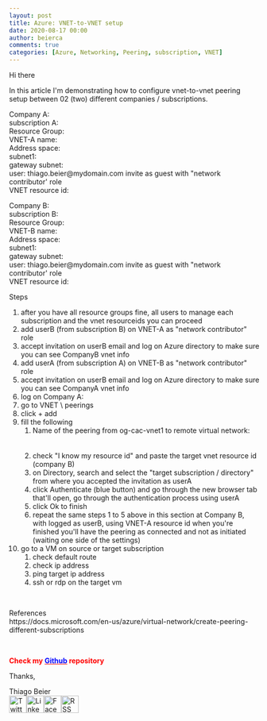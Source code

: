 ```yaml
---
layout: post
title: Azure: VNET-to-VNET setup
date: 2020-08-17 00:00
author: beierca
comments: true
categories: [Azure, Networking, Peering, subscription, VNET]
---
```

<p></p>

<!-- wp:paragraph -->
</p><p>Hi there</p><p>In this article I'm demonstrating how to configure vnet-to-vnet peering setup between 02 (two) different companies / subscriptions.</p><p>Company A:<br />subscription A:<br />Resource Group:<br />VNET-A name:<br />Address space:<br />subnet1:<br />gateway subnet:<br />user: thiago.beier@mydomain.com invite as guest with "network contributor' role<br />VNET resource id:</p><p>Company B:<br />subscription B:<br />Resource Group:<br />VNET-B name:<br />Address space:<br />subnet1:<br />gateway subnet:<br />user: thiago.beier@mydomain.com invite as guest with "network contributor' role<br />VNET resource id:</p><p>Steps</p><ol><li>after you have all resource groups fine, all users to manage each subscription and the vnet resourceids you can proceed</li><li>add userB (from subscription B) on VNET-A as "network contributor" role</li><li>accept invitation on userB email and log on Azure directory to make sure you can see CompanyB vnet info</li><li>add userA (from subscription A) on VNET-B as "network contributor" role</li><li>accept invitation on userB email and log on Azure directory to make sure you can see CompanyA vnet info</li><li>log on Company A:</li><li>go to VNET \ peerings</li><li>click + add</li><li>fill the following<ol><li><div id="_tsx_e_14156" class="azc-form-labelcontainer azc-text-label azc-text-sublabel-neighbor" aria-hidden="false">Name of the peering from og-cac-vnet1 to remote virtual network:<div id="_tsx_e_14158" class="azc-required-balloon fxc-base azc-control azc-dockedballoon-requiredwidget azc-dockedballoon-required"> </div></div><div class="azc-formElementSubLabelContainer"> </div></li><li>check "I know my resource id" and paste the target vnet resource id (company B)</li><li>on Directory, search and select the "target subscription / directory" from where you accepted the invitation as userA</li><li>click Authenticate (blue button) and go through the new browser tab that'll open, go through the authentication process using userA</li><li>click Ok to finish</li><li>repeat the same steps 1 to 5 above in this section at Company B, with logged as userB, using VNET-A resource id when you're finished you'll have the peering as connected and not as initiated (waiting one side of the settings)</li></ol></li><li>go to a VM on source or target subscription<ol><li>check default route</li><li>check ip address</li><li>ping target ip address</li><li>ssh or rdp on the target vm</li></ol></li></ol><p>&nbsp;</p><p>References<br />https://docs.microsoft.com/en-us/azure/virtual-network/create-peering-different-subscriptions</p><p>&nbsp;</p><p><strong><span style="color:#ff0000;">Check my <a style="color:#ff0000;" href="https://github.com/thiagobeier/scripts/blob/master/README.md"><span style="color:#0000ff;">Github</span></a> repository</span></strong></p><p>
<!-- /wp:paragraph -->

<!-- wp:paragraph -->
</p><p>Thanks,</p><p>
<!-- /wp:paragraph -->

<!-- wp:paragraph -->
</p><p>Thiago Beier<br /><a href="https://twitter.com/thiagobeier"><img title="Twitter" src="https://socialmediawidgets.files.wordpress.com/2014/03/twitter1.png" alt="Twitter" width="35" height="35" /></a><a href="https://www.linkedin.com/in/tbeier/"><img title="LinkedIn" src="https://socialmediawidgets.files.wordpress.com/2014/03/linkedin1.png" alt="LinkedIn" width="35" height="35" /></a><a href="https://www.facebook.com/TheBeier/"><img title="Facebook" src="https://socialmediawidgets.files.wordpress.com/2014/03/facebook1.png" alt="Facebook" width="35" height="35" /></a><a href="https://thiagobeier.wordpress.com/feed/"><img title="RSS" src="https://socialmediawidgets.files.wordpress.com/2014/03/rss1.png" alt="RSS" width="35" height="35" /></a></p><p>
<!-- /wp:paragraph -->


